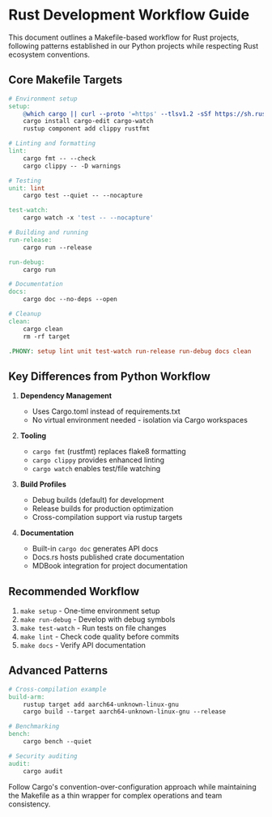 # Rust Development Workflow Guide

This document outlines a Makefile-based workflow for Rust projects, following patterns established in our Python projects while respecting Rust ecosystem conventions.

## Core Makefile Targets

```makefile
# Environment setup
setup:
    @which cargo || curl --proto '=https' --tlsv1.2 -sSf https://sh.rustup.rs | sh
    cargo install cargo-edit cargo-watch
    rustup component add clippy rustfmt

# Linting and formatting
lint:
    cargo fmt -- --check
    cargo clippy -- -D warnings

# Testing
unit: lint
    cargo test --quiet -- --nocapture

test-watch:
    cargo watch -x 'test -- --nocapture'

# Building and running
run-release:
    cargo run --release

run-debug:
    cargo run

# Documentation
docs:
    cargo doc --no-deps --open

# Cleanup
clean:
    cargo clean
    rm -rf target

.PHONY: setup lint unit test-watch run-release run-debug docs clean
```

## Key Differences from Python Workflow

1. **Dependency Management**
   - Uses Cargo.toml instead of requirements.txt
   - No virtual environment needed - isolation via Cargo workspaces

2. **Tooling**
   - `cargo fmt` (rustfmt) replaces flake8 formatting
   - `cargo clippy` provides enhanced linting
   - `cargo watch` enables test/file watching

3. **Build Profiles**
   - Debug builds (default) for development
   - Release builds for production optimization
   - Cross-compilation support via rustup targets

4. **Documentation**
   - Built-in `cargo doc` generates API docs
   - Docs.rs hosts published crate documentation
   - MDBook integration for project documentation

## Recommended Workflow

1. `make setup` - One-time environment setup
2. `make run-debug` - Develop with debug symbols
3. `make test-watch` - Run tests on file changes
4. `make lint` - Check code quality before commits
5. `make docs` - Verify API documentation

## Advanced Patterns

```makefile
# Cross-compilation example
build-arm:
    rustup target add aarch64-unknown-linux-gnu
    cargo build --target aarch64-unknown-linux-gnu --release

# Benchmarking
bench:
    cargo bench --quiet

# Security auditing
audit:
    cargo audit
```

Follow Cargo's convention-over-configuration approach while maintaining the Makefile as a thin wrapper for complex operations and team consistency.